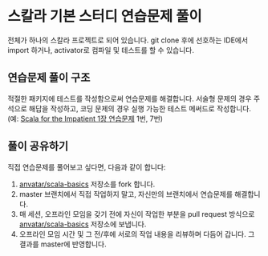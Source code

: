 # 스칼라 기본 스터디 연습문제 풀이

전체가 하나의 스칼라 프로젝트로 되어 있습니다. git clone 후에 선호하는 IDE에서 import 하거나, activator로 컴파일 및 테스트를 할 수 있습니다.

## 연습문제 풀이 구조

적절한 패키지에 테스트를 작성함으로써 연습문제를 해결합니다. 서술형 문제의 경우 주석으로 해답을 작성하고, 코딩 문제의 경우 실행 가능한 테스트 메써드로 작성합니다. (예: [Scala for the Impatient 1장 연습문제](https://github.com/anvatar/scala-basics/blob/dfcbbd68395c2eb02a84989fec4c0772ac985680/src/test/scala/impatient/chapter01/ChapterSpec.scala) 1번, 7번)

## 풀이 공유하기

직접 연습문제를 풀어보고 싶다면, 다음과 같이 합니다:

1. [anvatar/scala-basics](https://github.com/anvatar/scala-basics) 저장소를 fork 합니다.
1. master 브랜치에서 직접 작업하지 말고, 자신만의 브랜치에서 연습문제를 해결합니다.
1. 매 세션, 오프라인 모임을 갖기 전에 자신이 작업한 부분을 pull request 방식으로 [anvatar/scala-basics](https://github.com/anvatar/scala-basics) 저장소에 보냅니다.
1. 오프라인 모임 시간 및 그 전/후에 서로의 작업 내용을 리뷰하며 다듬어 갑니다. 그 결과를 master에 반영합니다.